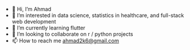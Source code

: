 - 👋 Hi, I’m Ahmad
- 👀 I’m interested in data science, statistics in healthcare, and full-stack web development
- 🌱 I’m currently learning flutter
- 💞️ I’m looking to collaborate on r / python projects
- 📫 How to reach me ahmad2k6@gmail.com

<!---
ahalansari/ahalansari is a ✨ special ✨ repository because its `README.md` (this file) appears on your GitHub profile.
You can click the Preview link to take a look at your changes.
--->
